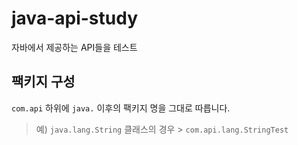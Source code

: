 # java-api-study
자바에서 제공하는 API들을 테스트

## 팩키지 구성
`com.api` 하위에 `java.` 이후의 팩키지 명을 그대로 따릅니다.
> 예) `java.lang.String` 클래스의 경우 > `com.api.lang.StringTest`